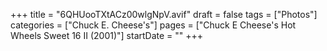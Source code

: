+++
title = "6QHUooTXtACz00wlgNpV.avif"
draft = false
tags = ["Photos"]
categories = ["Chuck E. Cheese's"]
pages = ["Chuck E Cheese's Hot Wheels Sweet 16 II (2001)"]
startDate = ""
+++
